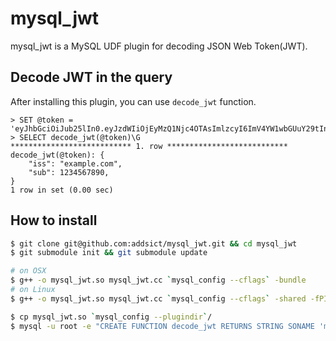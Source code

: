 mysql_jwt
===
mysql_jwt is a MySQL UDF plugin for decoding JSON Web Token(JWT).

Decode JWT in the query
---
After installing this plugin, you can use `decode_jwt` function.

```
> SET @token = 'eyJhbGciOiJub25lIn0.eyJzdWIiOjEyMzQ1Njc4OTAsImlzcyI6ImV4YW1wbGUuY29tIn0.';
> SELECT decode_jwt(@token)\G
*************************** 1. row ***************************
decode_jwt(@token): {
    "iss": "example.com",
    "sub": 1234567890,
}
1 row in set (0.00 sec)
```

How to install
---

```sh
$ git clone git@github.com:addsict/mysql_jwt.git && cd mysql_jwt
$ git submodule init && git submodule update

# on OSX
$ g++ -o mysql_jwt.so mysql_jwt.cc `mysql_config --cflags` -bundle
# on Linux
$ g++ -o mysql_jwt.so mysql_jwt.cc `mysql_config --cflags` -shared -fPIC

$ cp mysql_jwt.so `mysql_config --plugindir`/
$ mysql -u root -e "CREATE FUNCTION decode_jwt RETURNS STRING SONAME 'mysql_jwt.so'"
```
